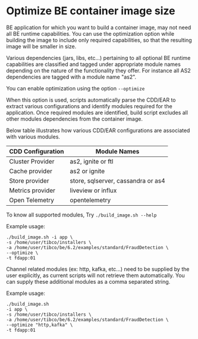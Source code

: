 # Optimize BE container image size
BE application for which you want to build a container image, may not need all BE runtime capabilities. You can use the optimization option while building the image to include only required capabilities, so that the resulting image will be smaller in size.

Various dependencies (jars, libs, etc...) pertaining to all optional BE runtime capabilities are classified and tagged under appropriate module names depending on the nature of the functionality they offer. For instance all AS2 dependencies are tagged with a module name "as2".

You can enable optimization using the option `--optimize`

When this option is used, scripts automatically parse the CDD/EAR to extract various configurations and identify modules required for the application. Once required modules are identified, build script excludes all other modules dependencies from the container image.

Below table illustrates how various CDD/EAR configurations are associated with various modules.

| CDD Configuration | Module Names |
| ----------- | ----------- |
| Cluster Provider | as2, ignite or ftl |
| Cache provider | as2 or ignite |
| Store provider | store, sqlserver, cassandra or as4 |
| Metrics provider | liveview or influx |
| Open Telemetry | opentelemetry |

To know all supported modules, Try `./build_image.sh --help`

Example usage:
```
./build_image.sh -i app \
-s /home/user/tibco/installers \
-a /home/user/tibco/be/6.2/examples/standard/FraudDetection \
--optimize \
-t fdapp:01
```

Channel related modules (ex: http, kafka, etc...) need to be supplied by the user explicitly, as current scripts will not retrieve them automatically. You can supply these additional modules as a comma separated string.

Example usage:
```
./build_image.sh 
-i app \
-s /home/user/tibco/installers \
-a /home/user/tibco/be/6.2/examples/standard/FraudDetection \
--optimize "http,kafka" \
-t fdapp:01
```
